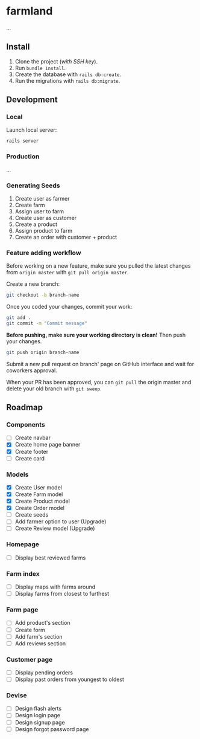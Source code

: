 # farmland

...

## Install

1. Clone the project (*with SSH key*).
2. Run `bundle install`.
3. Create the database with `rails db:create`.
4. Run the migrations with `rails db:migrate`.

## Development

### Local

Launch local server:
```sh
rails server
```

### Production

...

### Generating Seeds

1. Create user as farmer
2. Create farm
3. Assign user to farm
4. Create user as customer
5. Create a product
6. Assign product to farm
7. Create an order with customer + product

### Feature adding workflow

Before working on a new feature, make sure you pulled the latest changes from `origin master` with `git pull origin master`.

Create a new branch:
```sh
git checkout -b branch-name
```

Once you coded your changes, commit your work:
```sh
git add .
git commit -m "Commit message"
```

**Before pushing, make sure your working directory is clean!** Then push your changes.

```sh
git push origin branch-name
```

Submit a new pull request on branch' page on GitHub interface and wait for coworkers approval.

When your PR has been approved, you can `git pull` the origin master and delete your old branch with `git sweep`.

## Roadmap

### Components

- [ ] Create navbar
- [x] Create home page banner
- [x] Create footer
- [ ] Create card

### Models

- [x] Create User model
- [x] Create Farm model
- [x] Create Product model
- [x] Create Order model
- [ ] Create seeds
- [ ] Add farmer option to user (Upgrade)
- [ ] Create Review model (Upgrade)

### Homepage

- [ ] Display best reviewed farms

### Farm index

- [ ] Display maps with farms around
- [ ] Display farms from closest to furthest

### Farm page

- [ ] Add product's section
- [ ] Create form
- [ ] Add farm's section
- [ ] Add reviews section

### Customer page

- [ ] Display pending orders
- [ ] Display past orders from youngest to oldest

### Devise

- [ ] Design flash alerts
- [ ] Design login page
- [ ] Design signup page
- [ ] Design forgot password page
